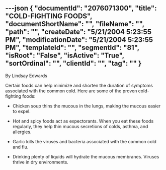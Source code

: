 ---json
{
  "documentId": "2076071300",
  "title": "COLD-FIGHTING FOODS",
  "documentShortName": "",
  "fileName": "",
  "path": "",
  "createDate": "5/21/2004 5:23:55 PM",
  "modificationDate": "5/21/2004 5:23:55 PM",
  "templateId": "",
  "segmentId": "81",
  "isRoot": "False",
  "isActive": "True",
  "sortOrdinal": "",
  "clientId": "",
  "tag": ""
}
---

By Lindsay Edwards 
 
Certain foods can help minimize and shorten the duration of symptoms associated with the common cold. Here are some of the proven cold-fighting foods: 

* Chicken soup thins the mucous in the lungs, making the mucous easier to expel.
 
* Hot and spicy foods act as expectorants. When you eat these foods regularly, they help thin mucous secretions of colds, asthma, and allergies. 

* Garlic kills the viruses and bacteria associated with the common cold and flu.

* Drinking plenty of liquids will hydrate the mucous membranes. Viruses thrive in dry environments.
